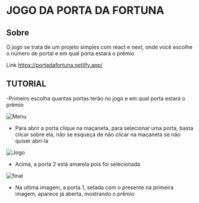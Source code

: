 
# JOGO DA PORTA DA FORTUNA

## Sobre

O jogo se trata de um projeto simples com react e next, onde você escolhe o número de portal e em qual porta estará o prêmio

Link https://portadafortuna.netlify.app/

## TUTORIAL

-Primeiro escolha quantas portas terão no jogo e em qual porta estará o prêmio

![Menu](https://i.ibb.co/98817SZ/menu.jpg)

- Para abrir a porta clique na maçaneta, para selecionar uma porta, basta clicar sobre ela, não se esqueça de não clicar na maçaneta se não quiser abrí-la

![Jogo](https://i.ibb.co/Q9Wkx5k/tela1.jpg)

- Acima, a porta 2 está amarela pois foi selecionada

![final](https://i.ibb.co/dpS0FSp/presente.jpg)

- Na ultima imagem, a porta 1, setada com o presente na primeira imagem, aparece já aberta, mostrando o prêmio
